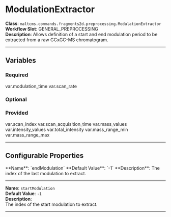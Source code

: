 <h1>ModulationExtractor</h1>

**Class**: `maltcms.commands.fragments2d.preprocessing.ModulationExtractor`  
**Workflow Slot**: GENERAL_PREPROCESSING  
**Description**: Allows definition of a start and end modulation period to be extracted from a raw GCxGC-MS chromatogram.  

---

<h2>Variables</h2>
<h3>Required</h3>
	var.modulation_time
	var.scan_rate

<h3>Optional</h3>

<h3>Provided</h3>
	var.scan_index
	var.scan_acquisition_time
	var.mass_values
	var.intensity_values
	var.total_intensity
	var.mass_range_min
	var.mass_range_max


---

<h2>Configurable Properties</h2>
**Name**: `endModulation`  
**Default Value**: `-1`  
**Description**:  
The index of the last modulation to extract.  

---

**Name**: `startModulation`  
**Default Value**: `-1`  
**Description**:  
The index of the start modulation to extract.  

---


